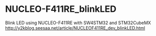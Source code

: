 # NUCLEO-F411RE_blinkLED
Blink LED using NUCLEO-F411RE with SW4STM32 and STM32CubeMX  
<http://y2kblog.seesaa.net/article/NUCLEOF411RE_dev_blinkLED.html>
